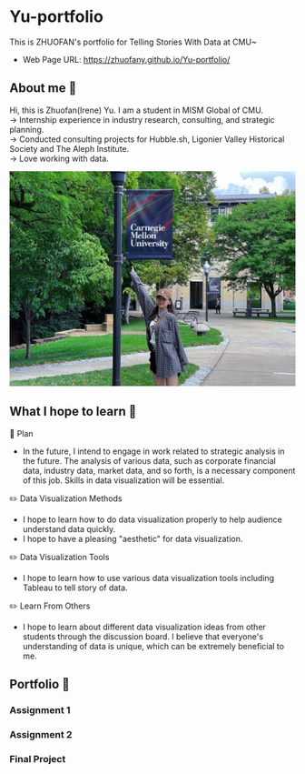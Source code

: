 # Yu-portfolio
This is ZHUOFAN's portfolio for Telling Stories With Data at CMU~  
* Web Page URL: https://zhuofany.github.io/Yu-portfolio/

## About me :dolphin:
Hi, this is Zhuofan(Irene) Yu. I am a student in MISM Global of CMU.  
-> Internship experience in industry research, consulting, and strategic planning.  
-> Conducted consulting projects for Hubble.sh, Ligonier Valley Historical Society and The Aleph Institute.  
-> Love working with data.  
  
![image](https://github.com/zhuofany/Yu-portfolio/blob/main/about%20me.jpg)  

## What I hope to learn 🔔
:dart: Plan  
*  In the future, I intend to engage in work related to strategic analysis in the future. The analysis of various data, such as corporate financial data, industry data, market data, and so forth, is a necessary component of this job. Skills in data visualization will be essential.

:pencil2:  Data Visualization Methods  
* I hope to learn how to do data visualization properly to help audience understand data quickly.  
* I hope to have a pleasing "aesthetic" for data visualization.  

:pencil2:  Data Visualization Tools  
* I hope to learn how to use various data visualization tools including Tableau to tell story of data.  

:pencil2:  Learn From Others  
* I hope to learn about different data visualization ideas from other students through the discussion board. I believe that everyone's understanding of data is unique, which can be extremely beneficial to me.

## Portfolio :page_with_curl:
### Assignment 1
### Assignment 2
### Final Project

